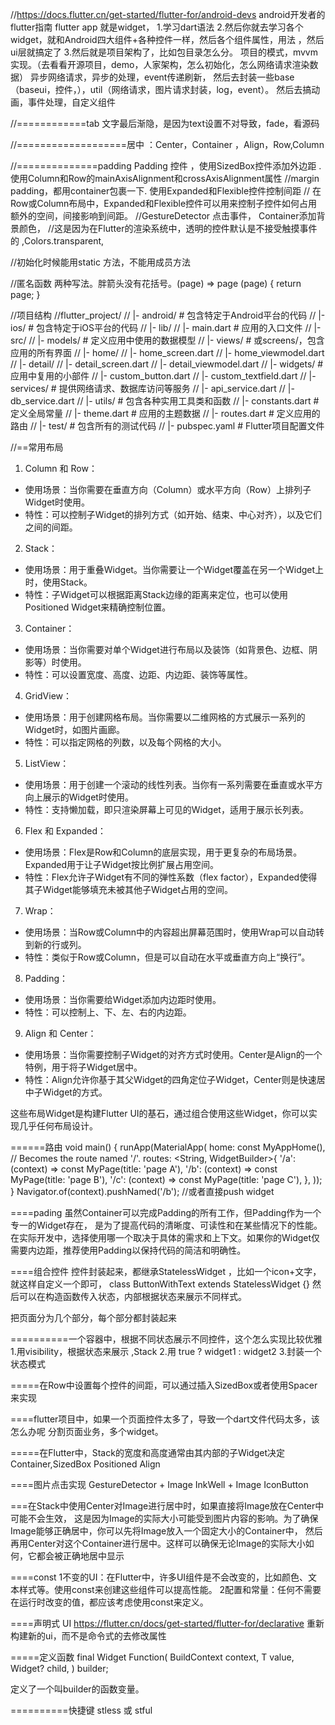 

//https://docs.flutter.cn/get-started/flutter-for/android-devs android开发者的flutter指南
flutter app 就是widget，
1.学习dart语法
2.然后你就去学习各个widget，就和Android四大组件+各种控件一样，然后各个组件属性，用法 ，然后ui层就搞定了
3.然后就是项目架构了，比如包目录怎么分。 项目的模式，mvvm实现。（去看看开源项目，demo，人家架构，怎么初始化，怎么网络请求渲染数据）
异步网络请求，异步的处理，event传递刷新，
然后去封装一些base（baseui，控件，），util（网络请求，图片请求封装，log，event）。
然后去搞动画，事件处理，自定义组件


//============tab 文字最后渐隐，是因为text设置不对导致，fade，看源码

//===================居中 ：Center，Container ，Align，Row,Column

//==============padding Padding 控件 ，使用SizedBox控件添加外边距 .使用Column和Row的mainAxisAlignment和crossAxisAlignment属性
//margin padding，都用container包裹一下.  使用Expanded和Flexible控件控制间距
// 在Row或Column布局中，Expanded和Flexible控件可以用来控制子控件如何占用额外的空间，间接影响到间距。
//GestureDetector 点击事件， Container添加背景颜色，
//这是因为在Flutter的渲染系统中，透明的控件默认是不接受触摸事件的 ,Colors.transparent,

//初始化时候能用static 方法，不能用成员方法

//匿名函数 两种写法。胖箭头没有花括号。(page) => page   (page) { return page; }



//项目结构
//flutter_project/
// |- android/ # 包含特定于Android平台的代码
// |- ios/ # 包含特定于iOS平台的代码
// |- lib/
//    |- main.dart # 应用的入口文件
//    |- src/
//       |- models/ # 定义应用中使用的数据模型
//       |- views/ # 或screens/，包含应用的所有界面
//          |- home/
//             |- home_screen.dart
//             |- home_viewmodel.dart
//          |- detail/
//             |- detail_screen.dart
//             |- detail_viewmodel.dart
//       |- widgets/ # 应用中复用的小部件
//          |- custom_button.dart
//          |- custom_textfield.dart
//       |- services/ # 提供网络请求、数据库访问等服务
//          |- api_service.dart
//          |- db_service.dart
//       |- utils/ # 包含各种实用工具类和函数
//          |- constants.dart # 定义全局常量
//          |- theme.dart # 应用的主题数据
//    |- routes.dart # 定义应用的路由
// |- test/ # 包含所有的测试代码
// |- pubspec.yaml # Flutter项目配置文件


//==常用布局


1. Column 和 Row：
- 使用场景：当你需要在垂直方向（Column）或水平方向（Row）上排列子Widget时使用。
- 特性：可以控制子Widget的排列方式（如开始、结束、中心对齐），以及它们之间的间距。

2. Stack：
- 使用场景：用于重叠Widget。当你需要让一个Widget覆盖在另一个Widget上时，使用Stack。
- 特性：子Widget可以根据距离Stack边缘的距离来定位，也可以使用Positioned Widget来精确控制位置。

3. Container：
- 使用场景：当你需要对单个Widget进行布局以及装饰（如背景色、边框、阴影等）时使用。
- 特性：可以设置宽度、高度、边距、内边距、装饰等属性。

4. GridView：
- 使用场景：用于创建网格布局。当你需要以二维网格的方式展示一系列的Widget时，如图片画廊。
- 特性：可以指定网格的列数，以及每个网格的大小。

5. ListView：
- 使用场景：用于创建一个滚动的线性列表。当你有一系列需要在垂直或水平方向上展示的Widget时使用。
- 特性：支持懒加载，即只渲染屏幕上可见的Widget，适用于展示长列表。

6. Flex 和 Expanded：
- 使用场景：Flex是Row和Column的底层实现，用于更复杂的布局场景。Expanded用于让子Widget按比例扩展占用空间。
- 特性：Flex允许子Widget有不同的弹性系数（flex factor），Expanded使得其子Widget能够填充未被其他子Widget占用的空间。

7. Wrap：
- 使用场景：当Row或Column中的内容超出屏幕范围时，使用Wrap可以自动转到新的行或列。
- 特性：类似于Row或Column，但是可以自动在水平或垂直方向上“换行”。

8. Padding：
- 使用场景：当你需要给Widget添加内边距时使用。
- 特性：可以控制上、下、左、右的内边距。

9. Align 和 Center：
- 使用场景：当你需要控制子Widget的对齐方式时使用。Center是Align的一个特例，用于将子Widget居中。
- 特性：Align允许你基于其父Widget的四角定位子Widget，Center则是快速居中子Widget的方式。

这些布局Widget是构建Flutter UI的基石，通过组合使用这些Widget，你可以实现几乎任何布局设计。

======路由
void main() {
runApp(MaterialApp(
home: const MyAppHome(), // Becomes the route named '/'.
routes: <String, WidgetBuilder>{
'/a': (context) => const MyPage(title: 'page A'),
'/b': (context) => const MyPage(title: 'page B'),
'/c': (context) => const MyPage(title: 'page C'),
},
));
}
Navigator.of(context).pushNamed('/b'); //或者直接push widget

====pading
虽然Container可以完成Padding的所有工作，但Padding作为一个专一的Widget存在，
是为了提高代码的清晰度、可读性和在某些情况下的性能。
在实际开发中，选择使用哪一个取决于具体的需求和上下文。如果你的Widget仅需要内边距，推荐使用Padding以保持代码的简洁和明确性。

====组合控件
控件封装起来，都继承StatelessWidget ，比如一个icon+文字，就这样自定义一个即可，  class ButtonWithText extends StatelessWidget {}
然后可以在构造函数传入状态，内部根据状态来展示不同样式。

把页面分为几个部分，每个部分都封装起来

==========一个容器中，根据不同状态展示不同控件，这个怎么实现比较优雅
1.用visibility，根据状态来展示 ,Stack
2.用 true ? widget1  : widget2 
3.封装一个状态模式

=====在Row中设置每个控件的间距，可以通过插入SizedBox或者使用Spacer来实现

====flutter项目中，如果一个页面控件太多了，导致一个dart文件代码太多，该怎么办呢
分割页面业务，多个widget。

=====在Flutter中，Stack的宽度和高度通常由其内部的子Widget决定
Container,SizedBox Positioned Align

====图片点击实现
GestureDetector + Image
InkWell + Image
IconButton 

===在Stack中使用Center对Image进行居中时，如果直接将Image放在Center中可能不会生效，
这是因为Image的实际大小可能受到图片内容的影响。为了确保Image能够正确居中，你可以先将Image放入一个固定大小的Container中，
然后再用Center对这个Container进行居中。这样可以确保无论Image的实际大小如何，它都会被正确地居中显示


====const
1不变的UI：在Flutter中，许多UI组件是不会改变的，比如颜色、文本样式等。使用const来创建这些组件可以提高性能。 
2配置和常量：任何不需要在运行时改变的值，都应该考虑使用const来定义。

====声明式 UI
https://flutter.cn/docs/get-started/flutter-for/declarative
重新构建新的ui，而不是命令式的去修改属性

=====定义函数
final Widget Function(
BuildContext context,
T value,
Widget? child,
) builder;

定义了一个叫builder的函数变量。

==========快捷键
stless 或 stful 








